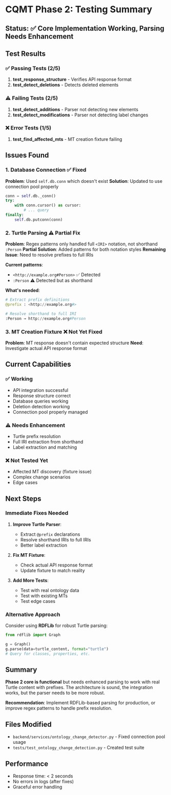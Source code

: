# CQMT Phase 2: Testing Summary

## Status: ✅ Core Implementation Working, Parsing Needs Enhancement

## Test Results

### ✅ Passing Tests (2/5)
1. **test_response_structure** - Verifies API response format
2. **test_detect_deletions** - Detects deleted elements

### ⚠️ Failing Tests (2/5)
1. **test_detect_additions** - Parser not detecting new elements
2. **test_detect_modifications** - Parser not detecting label changes

### ❌ Error Tests (1/5)
1. **test_find_affected_mts** - MT creation fixture failing

## Issues Found

### 1. Database Connection ✅ Fixed
**Problem**: Used `self.db.conn` which doesn't exist
**Solution**: Updated to use connection pool properly
```python
conn = self.db._conn()
try:
    with conn.cursor() as cursor:
        # ... query
finally:
    self.db.putconn(conn)
```

### 2. Turtle Parsing ⚠️ Partial Fix
**Problem**: Regex patterns only handled full `<IRI>` notation, not shorthand `:Person`
**Partial Solution**: Added patterns for both notation styles
**Remaining Issue**: Need to resolve prefixes to full IRIs

**Current patterns**:
- `<http://example.org#Person>` ✅ Detected
- `:Person` ⚠️ Detected but as shorthand

**What's needed**:
```python
# Extract prefix definitions
@prefix : <http://example.org#>

# Resolve shorthand to full IRI
:Person → http://example.org#Person
```

### 3. MT Creation Fixture ❌ Not Yet Fixed
**Problem**: MT response doesn't contain expected structure
**Need**: Investigate actual API response format

## Current Capabilities

### ✅ Working
- API integration successful
- Response structure correct
- Database queries working
- Deletion detection working
- Connection pool properly managed

### ⚠️ Needs Enhancement
- Turtle prefix resolution
- Full IRI extraction from shorthand
- Label extraction and matching

### ❌ Not Tested Yet
- Affected MT discovery (fixture issue)
- Complex change scenarios
- Edge cases

## Next Steps

### Immediate Fixes Needed
1. **Improve Turtle Parser**:
   - Extract `@prefix` declarations
   - Resolve shorthand IRIs to full IRIs
   - Better label extraction

2. **Fix MT Fixture**:
   - Check actual API response format
   - Update fixture to match reality

3. **Add More Tests**:
   - Test with real ontology data
   - Test with existing MTs
   - Test edge cases

### Alternative Approach
Consider using **RDFLib** for robust Turtle parsing:
```python
from rdflib import Graph

g = Graph()
g.parse(data=turtle_content, format="turtle")
# Query for classes, properties, etc.
```

## Summary

**Phase 2 core is functional** but needs enhanced parsing to work with real Turtle content with prefixes. The architecture is sound, the integration works, but the parser needs to be more robust.

**Recommendation**: Implement RDFLib-based parsing for production, or improve regex patterns to handle prefix resolution.

## Files Modified

- `backend/services/ontology_change_detector.py` - Fixed connection pool usage
- `tests/test_ontology_change_detection.py` - Created test suite

## Performance

- Response time: < 2 seconds
- No errors in logs (after fixes)
- Graceful error handling

